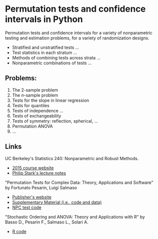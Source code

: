 # Permutation tests and confidence intervals in Python

Permutation tests and confidence intervals for a variety of nonparametric
testing and estimation problems, for a variety of randomization designs.

* Stratified and unstratified tests ...
* Test statistics in each stratum ...
* Methods of combining tests across strata ...
* Nonparametric combinations of tests ...

## Problems:

1. The 2-sample problem
2. The _n_-sample problem
3. Tests for the slope in linear regression
4. Tests for quantiles
5. Tests of independence ...
6. Tests of exchangeability
7. Tests of symmetry: reflection, spherical, ... 
8. Permutation ANOVA
9. ...

## Links

UC Berkeley's Statistics 240: Nonparametric and Robust Methods.

* [2015 course
  website](http://www.stat.berkeley.edu/~johann/240spring15/index.html)
* [Philip Stark's lecture
  notes](http://www.stat.berkeley.edu/~stark/Teach/S240/Notes/index.htm)

"Permutation Tests for Complex Data: Theory, Applications and Software"
by Fortunato Pesarin, Luigi Salmaso

* [Publisher's
  website](http://www.wiley.com/WileyCDA/WileyTitle/productCd-0470516410.html)
* [Supplementary Material (i.e., code and
  data)](http://www.wiley.com/legacy/wileychi/pesarin/material.html)
* [NPC test code](http://static.gest.unipd.it/~salmaso/NPC_TEST.htm)

"Stochastic Ordering and ANOVA: Theory and Applications with R"
by Basso D., Pesarin F., Salmaso L., Solari A.

* [R code](http://static.gest.unipd.it/~salmaso/web/springerbook.htm)
